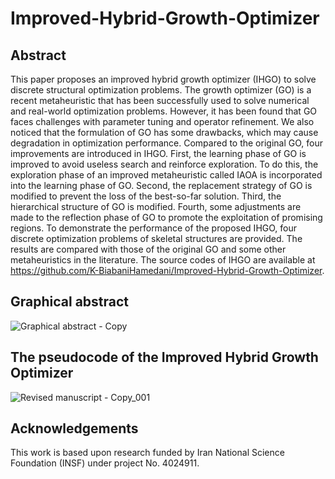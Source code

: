 # Improved-Hybrid-Growth-Optimizer



## Abstract
This paper proposes an improved hybrid growth optimizer (IHGO) to solve discrete structural optimization problems. The growth optimizer (GO) is a recent metaheuristic that has been successfully used to solve numerical and real-world optimization problems. However, it has been found that GO faces challenges with parameter tuning and operator refinement. We also noticed that the formulation of GO has some drawbacks, which may cause degradation in optimization performance. Compared to the original GO, four improvements are introduced in IHGO. First, the learning phase of GO is improved to avoid useless search and reinforce exploration. To do this, the exploration phase of an improved metaheuristic called IAOA is incorporated into the learning phase of GO. Second, the replacement strategy of GO is modified to prevent the loss of the best-so-far solution. Third, the hierarchical structure of GO is modified. Fourth, some adjustments are made to the reflection phase of GO to promote the exploitation of promising regions. To demonstrate the performance of the proposed IHGO, four discrete optimization problems of skeletal structures are provided. The results are compared with those of the original GO and some other metaheuristics in the literature. The source codes of IHGO are available at https://github.com/K-BiabaniHamedani/Improved-Hybrid-Growth-Optimizer.



## Graphical abstract
![Graphical abstract - Copy](https://github.com/K-BiabaniHamedani/Improved-Hybrid-Growth-Optimizer/assets/174060155/f0de2c14-09b6-428e-b3b1-715c38c264dc)



## The pseudocode of the Improved Hybrid Growth Optimizer
![Revised manuscript - Copy_001](https://github.com/K-BiabaniHamedani/Improved-Hybrid-Growth-Optimizer/assets/174060155/e5250d67-12f2-4c53-b9c7-c43bd2612a3a)



## Acknowledgements
This work is based upon research funded by Iran National Science Foundation (INSF) under project No. 4024911. 
